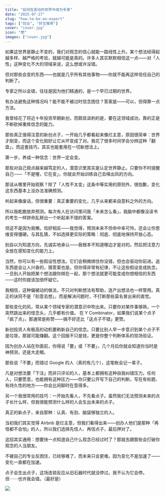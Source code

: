 ```yaml
---
title: "如何在变动的世界中成为专家"
date: "2025-07-27"
slug: "how-to-be-an-expert"
tags: ["创业", "好文推荐"]
cover: "cover.jpg"
icon: "😎"
images: ["cover.jpg"]
---
```

如果这世界是静止不变的，我们对观念的信心就能一路线性上升。某个想法经得起越多样、越严格的考验，就越可能是真的。许多人其实默默相信这一点——对「人性」这种变化不大的领域来说，这么想或许没错。



但对那些会变的东西——也就是几乎所有其他事物——你就不能再这样信任自己的判断了。



专家之所以会错，往往是因为他们精通的，是一个早已过期的世界。



有办法避免这种情况吗？能不能不被过时信念困住？答案是——可以，但得靠一点方法。



我曾经花了将近十年投资早期新创，而颇具讽刺的是，要在这领域成功，靠的正是不断砍掉重练信念的能力。



那些真正值得注意的新创点子，一开始几乎都看起来像烂主意，原因很简单：世界才刚变，而这个变化刚好让它从坏变成了对。我花了很多时间学会分辨这种「翻盘」，而这套技巧，其实也能套用在一切新想法上。



第一步，养成一种信念：世界一定会变。



那些对自己观点越来越笃定的人，潜意识里其实是认定世界静止。只要你不时提醒自己——「不是喔，它在变」，你就会开始训练自己去嗅出风的方向。



那该从哪里开始观察？除了「人性不太变」这条中等实用的原则外，很抱歉，变化这东西基本上没办法准确预测。



听起来像废话，但很重要：真正重要的变化，几乎从来都来自意料之外的方向。



所以我乾脆放弃预测。每次有人在访问里问我「未来怎么看」，我脑中都像没读书的考生一样拼命乱掰出一个听起来不错的答案。



但这不是因为我懒。恰好相反——我觉得，预测未来不但命中率可怜，还会让你思维变得僵硬。与其乱猜，不如选择更实际的策略：彻底、彻底地保持开放心态。



别自以为知道方向，先诚实地承认——我根本不知道哪边才是对的。然后把注意力全放在感知变化的能力上。



当然，你可以有一些假设性想法。它们会稍微绑住你没错，但也会驱动你前进。追东西是会让人兴奋的，猜答案也是。但你得非常有纪律，不让这些假设变成执念。
一旦别人开始把某个想法跟你绑在一起，那个想法就更可能变成你想相信的东西——这时你就该加倍怀疑它。



我相信，这种偏被动的做法，不只对判断想法有帮助，连产出想法也一样管用。真正的诀窍不是「刻意去想」，而是解决问题时，不打断那些莫名冒出来的直觉。



那些变化的风，常从某个领域专家的潜意识中吹出来。只要你对某件事够熟，一个突然跳出来的怪念头，几乎都有价值。
在 Y Combinator，如果我们说某个点子「疯了点」，那通常是称赞——搞不好还比「这点子不错」更赞。



新创投资人有极高的动机要刷新自己的信念。只要比别人早一步意识到某个点子不是垃圾，那就可能赚翻。这个回报不只是钱，更是你整个判断体系的现场验证。



因为创办人站在你面前，你得说「要」或「不要」，几个月后你就会知道你当时是神预测，还是大走眼。



那些说「不要」而错过 Google 的人（真的有几个），这笔帐会记一辈子。



凡是对想法要「下注」而非只评论的人，基本上都拥有这种自我纠错压力。任何人，只要愿意，也能拥有这种压力——你只要公开写下自己的判断。写在有标题、有持久性的地方——你会比闲聊时在意得多。



另一个我很常用的技巧：一开始先看人，不先看点子。虽然我们无法预测未来的点子长什么样，但我很能预测什么样的人会生出未来的点子。



真正的新点子，来自那种：认真、有劲、脑袋够独立的人。



当初我们其实觉得 Airbnb 是烂主意，但我们看得出来——创办人他们是那种「再怪都不会怕」的人，所以我们选择先信人、再信点子，最后押对了。



这招其实通用：想要快一点知道自己什么观念已经过时了？那就去跟那些会打破你观念的人当朋友。



不被自己的专业反困住，已经够难了，而未来只会更难。因为变化不是加速了——变化一直都在加速。



点子会生出点子，这场连锁反应从旧石器时代就没停过。我不认为它会停。
但⋯⋯也许我会错。（最好是）




![](https://prod-files-secure.s3.us-west-2.amazonaws.com/112d0858-5090-4d34-a606-b75eb8d65fd2/46476355-9cf3-4e99-9b7a-3531bc426380/1000202064.png?X-Amz-Algorithm=AWS4-HMAC-SHA256&X-Amz-Content-Sha256=UNSIGNED-PAYLOAD&X-Amz-Credential=ASIAZI2LB4663QIINN3J%2F20250828%2Fus-west-2%2Fs3%2Faws4_request&X-Amz-Date=20250828T232903Z&X-Amz-Expires=3600&X-Amz-Security-Token=IQoJb3JpZ2luX2VjEFgaCXVzLXdlc3QtMiJHMEUCIQCIocDQbgKzxTvkxeSoGEZyRDsOy0bDyVSHogUVyb0nBwIgeHqRWvKPputkuz49UZTFNLHmpybsgx919KCHA617qMIqiAQIsf%2F%2F%2F%2F%2F%2F%2F%2F%2F%2FARAAGgw2Mzc0MjMxODM4MDUiDB%2BfCM50iFtMcbySkCrcAw%2FXn1QR%2BKiyPA%2FnYf5BB9N2fM1R0HcPfDvzrJM1oL9oTJp9oZW1nMXD0ZldjlaGbw7E%2BFpMwnczSi8zoAj4Ic%2FG9ud9Wp0EuwKoSdZlUGF92TWEfM9pV4dIlHNNgyJwi2IcESS8X6uYYU3ao8GRs%2FW3IR8O%2FrAbNCB7yyyJUl3JS4R2jkv9WDV22gmtq3KlapEgqaYUtR3%2BCYa8%2BLkkex396V2dUrJalqgwP1CCqrLz7qOBdxbMOLnqXdCH2yJwExagm3lNlr0z%2B5J%2FcE442Obo5yMiuzBRxpwU6uTJv0Y%2BAN8eQt4pWS8jH6OqtK09UJCVXJyGvfGk8tlusKgkHnqV7KY7lymKotXcDUBjTFMIF5%2B4Chvtxg47yBj8dIo3D5rVbTCNxXCDKjyaXiDsdTH3A%2FmZjGZ5ZafQFpqAiRnnFJ6tOA2%2Bg8PE5E%2F8eQMwPNnYBXq2XvllFQ0gTFbc1y8lm8MNdgKwVVq3wC0DW2D05rW%2FZX0zgXW4wUhbf4HDYuA8e9FcACrW0PTcqfzi0H2iC%2BCZhE2NQBBhTptc%2F8u4hHsSyd7%2F4Y4w3EnaMn4gk%2F73a%2Bh5yGxkYbpajEfHeP5ZU6dKlCbCvyWx9efvRCSvZXLTgsaO9dvXty9rMKXKw8UGOqUBa4drGoNVp2Bnebeb1tRpytUpLW1OT0kWWTPr4Z4M7wdrm7LC8jsbJJpf8FAUZY6ozOJj9vLnVhmLFY1zF2f3kNOjgZZeNC%2Fcttb%2FiQNVKBfrS29pnf%2FvbreKP2GybcOa5D4zL9qj1F1dFx%2Bxk%2Bskw6P4fnQFSPt4Uo3MPi7IVkrx9jy8hMXHioa9QWG93Bf1TePVEEUjdfx3jH5BCBkOjxHkGW%2Bp&X-Amz-Signature=2773f8bec6df2952bd121defa754db4809ceb2dcec0978e1e9fe61747a266a1f&X-Amz-SignedHeaders=host&x-amz-checksum-mode=ENABLED&x-id=GetObject)

